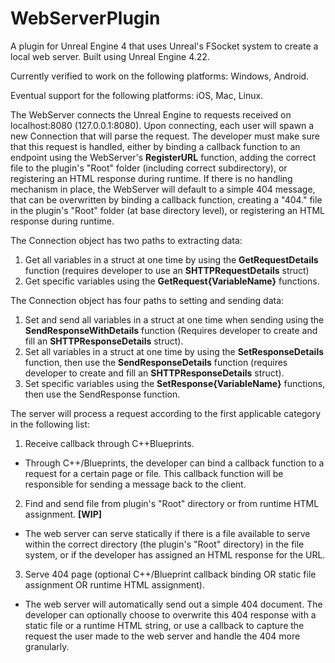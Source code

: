 # WebServerPlugin
A plugin for Unreal Engine 4 that uses Unreal's FSocket system to create a local web server. Built using Unreal Engine 4.22. 

Currently verified to work on the following platforms: Windows, Android.

Eventual support for the following platforms: iOS, Mac, Linux.

The WebServer connects the Unreal Engine to requests received on localhost:8080 (127.0.0.1:8080). Upon connecting, each user will spawn a new Connection that will parse the request. The developer must make sure that this request is handled, either by binding a callback function to an endpoint using the WebServer's **RegisterURL** function, adding the correct file to the plugin's "Root" folder (including correct subdirectory), or registering an HTML response during runtime. If there is no handling mechanism in place, the WebServer will default to a simple 404 message, that can be overwritten by binding a callback function, creating a "404.<ext>" file in the plugin's "Root" folder (at base directory level), or registering an HTML response during runtime.
  
 The Connection object has two paths to extracting data:
 
 1) Get all variables in a struct at one time by using the **GetRequestDetails** function (requires developer to use an **SHTTPRequestDetails** struct)
 2) Get specific variables using the **GetRequest{VariableName}** functions.
 
 The Connection object has four paths to setting and sending data:
 1) Set and send all variables in a struct at one time when sending using the **SendResponseWithDetails** function (Requires developer to create and fill an **SHTTPResponseDetails** struct).
 2) Set all variables in a struct at one time by using the **SetResponseDetails** function, then use the **SendResponseDetails** function (requires developer to create and fill an **SHTTPResponseDetails** struct).
 3) Set specific variables using the **SetResponse{VariableName}** functions, then use the SendResponse function.

The server will process a request according to the first applicable category in the following list:

1) Receive callback through C++Blueprints.
- Through C++/Blueprints, the developer can bind a callback function to a request for a certain page or file. This callback function will be responsible for sending a message back to the client.
2) Find and send file from plugin's "Root" directory or from runtime HTML assignment. **[WIP]**
- The web server can serve statically if there is a file available to serve within the correct directory (the plugin's "Root" directory) in the file system, or if the developer has assigned an HTML response for the URL.
3) Serve 404 page (optional C++/Blueprint callback binding OR static file assignment OR runtime HTML assignment).
- The web server will automatically send out a simple 404 document. The developer can optionally choose to overwrite this 404 response with a static file or a runtime HTML string, or use a callback to capture the request the user made to the web server and handle the 404 more granularly.
